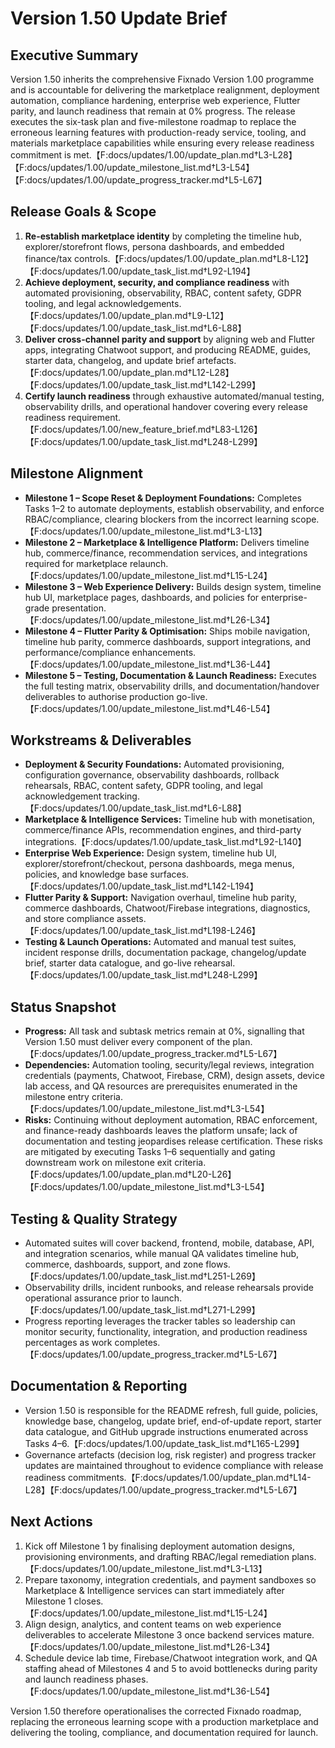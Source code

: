 # Version 1.50 Update Brief

## Executive Summary
Version 1.50 inherits the comprehensive Fixnado Version 1.00 programme and is accountable for delivering the marketplace realignment, deployment automation, compliance hardening, enterprise web experience, Flutter parity, and launch readiness that remain at 0% progress. The release executes the six-task plan and five-milestone roadmap to replace the erroneous learning features with production-ready service, tooling, and materials marketplace capabilities while ensuring every release readiness commitment is met.【F:docs/updates/1.00/update_plan.md†L3-L28】【F:docs/updates/1.00/update_milestone_list.md†L3-L54】【F:docs/updates/1.00/update_progress_tracker.md†L5-L67】

## Release Goals & Scope
1. **Re-establish marketplace identity** by completing the timeline hub, explorer/storefront flows, persona dashboards, and embedded finance/tax controls.【F:docs/updates/1.00/update_plan.md†L8-L12】【F:docs/updates/1.00/update_task_list.md†L92-L194】
2. **Achieve deployment, security, and compliance readiness** with automated provisioning, observability, RBAC, content safety, GDPR tooling, and legal acknowledgements.【F:docs/updates/1.00/update_plan.md†L9-L12】【F:docs/updates/1.00/update_task_list.md†L6-L88】
3. **Deliver cross-channel parity and support** by aligning web and Flutter apps, integrating Chatwoot support, and producing README, guides, starter data, changelog, and update brief artefacts.【F:docs/updates/1.00/update_plan.md†L12-L28】【F:docs/updates/1.00/update_task_list.md†L142-L299】
4. **Certify launch readiness** through exhaustive automated/manual testing, observability drills, and operational handover covering every release readiness requirement.【F:docs/updates/1.00/new_feature_brief.md†L83-L126】【F:docs/updates/1.00/update_task_list.md†L248-L299】

## Milestone Alignment
- **Milestone 1 – Scope Reset & Deployment Foundations:** Completes Tasks 1–2 to automate deployments, establish observability, and enforce RBAC/compliance, clearing blockers from the incorrect learning scope.【F:docs/updates/1.00/update_milestone_list.md†L3-L13】
- **Milestone 2 – Marketplace & Intelligence Platform:** Delivers timeline hub, commerce/finance, recommendation services, and integrations required for marketplace relaunch.【F:docs/updates/1.00/update_milestone_list.md†L15-L24】
- **Milestone 3 – Web Experience Delivery:** Builds design system, timeline hub UI, marketplace pages, dashboards, and policies for enterprise-grade presentation.【F:docs/updates/1.00/update_milestone_list.md†L26-L34】
- **Milestone 4 – Flutter Parity & Optimisation:** Ships mobile navigation, timeline hub parity, commerce dashboards, support integrations, and performance/compliance enhancements.【F:docs/updates/1.00/update_milestone_list.md†L36-L44】
- **Milestone 5 – Testing, Documentation & Launch Readiness:** Executes the full testing matrix, observability drills, and documentation/handover deliverables to authorise production go-live.【F:docs/updates/1.00/update_milestone_list.md†L46-L54】

## Workstreams & Deliverables
- **Deployment & Security Foundations:** Automated provisioning, configuration governance, observability dashboards, rollback rehearsals, RBAC, content safety, GDPR tooling, and legal acknowledgement tracking.【F:docs/updates/1.00/update_task_list.md†L6-L88】
- **Marketplace & Intelligence Services:** Timeline hub with monetisation, commerce/finance APIs, recommendation engines, and third-party integrations.【F:docs/updates/1.00/update_task_list.md†L92-L140】
- **Enterprise Web Experience:** Design system, timeline hub UI, explorer/storefront/checkout, persona dashboards, mega menus, policies, and knowledge base surfaces.【F:docs/updates/1.00/update_task_list.md†L142-L194】
- **Flutter Parity & Support:** Navigation overhaul, timeline hub parity, commerce dashboards, Chatwoot/Firebase integrations, diagnostics, and store compliance assets.【F:docs/updates/1.00/update_task_list.md†L198-L246】
- **Testing & Launch Operations:** Automated and manual test suites, incident response drills, documentation package, changelog/update brief, starter data catalogue, and go-live rehearsal.【F:docs/updates/1.00/update_task_list.md†L248-L299】

## Status Snapshot
- **Progress:** All task and subtask metrics remain at 0%, signalling that Version 1.50 must deliver every component of the plan.【F:docs/updates/1.00/update_progress_tracker.md†L5-L67】
- **Dependencies:** Automation tooling, security/legal reviews, integration credentials (payments, Chatwoot, Firebase, CRM), design assets, device lab access, and QA resources are prerequisites enumerated in the milestone entry criteria.【F:docs/updates/1.00/update_milestone_list.md†L3-L54】
- **Risks:** Continuing without deployment automation, RBAC enforcement, and finance-ready dashboards leaves the platform unsafe; lack of documentation and testing jeopardises release certification. These risks are mitigated by executing Tasks 1–6 sequentially and gating downstream work on milestone exit criteria.【F:docs/updates/1.00/update_plan.md†L20-L26】【F:docs/updates/1.00/update_milestone_list.md†L3-L54】

## Testing & Quality Strategy
- Automated suites will cover backend, frontend, mobile, database, API, and integration scenarios, while manual QA validates timeline hub, commerce, dashboards, support, and zone flows.【F:docs/updates/1.00/update_task_list.md†L251-L269】
- Observability drills, incident runbooks, and release rehearsals provide operational assurance prior to launch.【F:docs/updates/1.00/update_task_list.md†L271-L299】
- Progress reporting leverages the tracker tables so leadership can monitor security, functionality, integration, and production readiness percentages as work completes.【F:docs/updates/1.00/update_progress_tracker.md†L5-L67】

## Documentation & Reporting
- Version 1.50 is responsible for the README refresh, full guide, policies, knowledge base, changelog, update brief, end-of-update report, starter data catalogue, and GitHub upgrade instructions enumerated across Tasks 4–6.【F:docs/updates/1.00/update_task_list.md†L165-L299】
- Governance artefacts (decision log, risk register) and progress tracker updates are maintained throughout to evidence compliance with release readiness commitments.【F:docs/updates/1.00/update_plan.md†L14-L28】【F:docs/updates/1.00/update_progress_tracker.md†L5-L67】

## Next Actions
1. Kick off Milestone 1 by finalising deployment automation designs, provisioning environments, and drafting RBAC/legal remediation plans.【F:docs/updates/1.00/update_milestone_list.md†L3-L13】
2. Prepare taxonomy, integration credentials, and payment sandboxes so Marketplace & Intelligence services can start immediately after Milestone 1 closes.【F:docs/updates/1.00/update_milestone_list.md†L15-L24】
3. Align design, analytics, and content teams on web experience deliverables to accelerate Milestone 3 once backend services mature.【F:docs/updates/1.00/update_milestone_list.md†L26-L34】
4. Schedule device lab time, Firebase/Chatwoot integration work, and QA staffing ahead of Milestones 4 and 5 to avoid bottlenecks during parity and launch readiness phases.【F:docs/updates/1.00/update_milestone_list.md†L36-L54】

Version 1.50 therefore operationalises the corrected Fixnado roadmap, replacing the erroneous learning scope with a production marketplace and delivering the tooling, compliance, and documentation required for launch.
